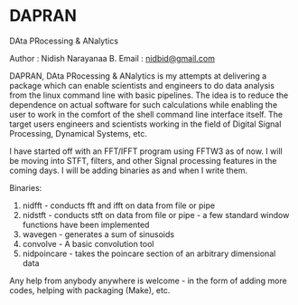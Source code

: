 # DAPRAN
DAta PRocessing &amp; ANalytics

Author : Nidish Narayanaa B.
Email : nidbid@gmail.com

DAPRAN, DAta PRocessing &amp; ANalytics is my attempts at delivering a package which can enable scientists and engineers to do 
data analysis from the linux command line with basic pipelines. The idea is to reduce the dependence on actual software for 
such calculations while enabling the user to work in the comfort of the shell command line interface itself. The target users
engineers and scientists working in the field of Digital Signal Processing, Dynamical Systems, etc.

I have started off with an FFT/IFFT program using FFTW3 as of now. I will be moving into STFT, filters, and other Signal processing features in the coming days.
I will be adding binaries as and when I write them.

Binaries:
1) nidfft - conducts fft and ifft on data from file or pipe
2) nidstft - conducts stft on data from file or pipe - a few standard window functions have been implemented
3) wavegen - generates a sum of sinusoids
4) convolve - A basic convolution tool
5) nidpoincare - takes the poincare section of an arbitrary dimensional data

Any help from anybody anywhere is welcome - in the form of adding more codes, helping with packaging (Make), etc.

